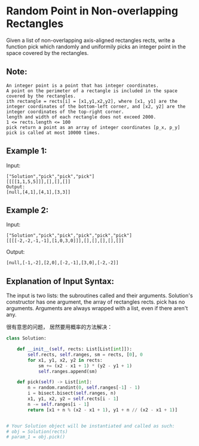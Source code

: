 # Random Point in Non-overlapping Rectangles

Given a list of non-overlapping axis-aligned rectangles rects, write a function pick which randomly and uniformily picks an integer point in the space covered by the rectangles.

## Note:
```
An integer point is a point that has integer coordinates.
A point on the perimeter of a rectangle is included in the space covered by the rectangles.
ith rectangle = rects[i] = [x1,y1,x2,y2], where [x1, y1] are the integer coordinates of the bottom-left corner, and [x2, y2] are the integer coordinates of the top-right corner.
length and width of each rectangle does not exceed 2000.
1 <= rects.length <= 100
pick return a point as an array of integer coordinates [p_x, p_y]
pick is called at most 10000 times.
```

## Example 1:

Input:
```
["Solution","pick","pick","pick"]
[[[[1,1,5,5]]],[],[],[]]
Output:
[null,[4,1],[4,1],[3,3]]
```

## Example 2:

Input:
```
["Solution","pick","pick","pick","pick","pick"]
[[[[-2,-2,-1,-1],[1,0,3,0]]],[],[],[],[],[]]
```
Output:
```
[null,[-1,-2],[2,0],[-2,-1],[3,0],[-2,-2]]
```

## Explanation of Input Syntax:

The input is two lists: the subroutines called and their arguments. Solution's constructor has one argument, the array of rectangles rects. pick has no arguments. Arguments are always wrapped with a list, even if there aren't any.

很有意思的问题， 居然要用概率的方法解决：

```Python
class Solution:

    def __init__(self, rects: List[List[int]]):
        self.rects, self.ranges, sm = rects, [0], 0
        for x1, y1, x2, y2 in rects:
            sm += (x2 - x1 + 1) * (y2 - y1 + 1)
            self.ranges.append(sm)

    def pick(self) -> List[int]:
        n = random.randint(0, self.ranges[-1] - 1)
        i = bisect.bisect(self.ranges, n)
        x1, y1, x2, y2 = self.rects[i - 1]
        n -= self.ranges[i - 1]
        return [x1 + n % (x2 - x1 + 1), y1 + n // (x2 - x1 + 1)]


# Your Solution object will be instantiated and called as such:
# obj = Solution(rects)
# param_1 = obj.pick()
```

